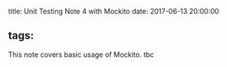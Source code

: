 title: Unit Testing Note 4 with Mockito
date: 2017-06-13 20:00:00
<!-- categories: hexo #unit-test -->
tags:
---
This note covers basic usage of Mockito.
tbc